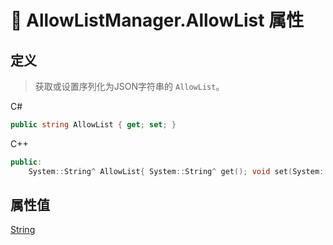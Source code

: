 # 🔧 AllowListManager.AllowList 属性

## 定义

> 获取或设置序列化为JSON字符串的 `AllowList`。

C#
```cs
public string AllowList { get; set; }
```
C++
```cpp
public:
    System::String^ AllowList{ System::String^ get(); void set(System::String^ value); }
```

## 属性值

[String](https://docs.microsoft.com/DotNET/api/system.string)